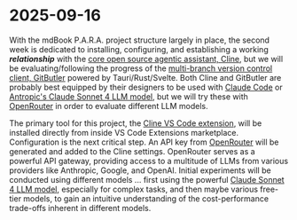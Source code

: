 # 2025-09-16

With the mdBook P.A.R.A. project structure largely in place, the second week is dedicated to installing, configuring, and establishing a working ***relationship*** with the [core open source agentic assistant, Cline](https://docs.cline.bot/getting-started/what-is-cline), but we will be evaluating/following the progress of the [multi-branch version control client, GitButler](https://github.com/gitbutlerapp/gitbutler) powered by Tauri/Rust/Svelte. Both Cline and GitButler are probably best equipped by their designers to be used with [Claude Code](https://www.anthropic.com/claude-code) or [Antropic's Claude Sonnet 4 LLM model](https://openrouter.ai/anthropic/claude-sonnet-4), but we will try these with [OpenRouter](https://openrouter.ai/docs/overview/principles) in order to evaluate different LLM models.

The primary tool for this project, the [Cline VS Code extension](https://marketplace.visualstudio.com/items?itemName=saoudrizwan.claude-dev), will be installed directly from inside VS Code Extensions marketplace. Configuration is the next critical step. An API key from [OpenRouter](https://openrouter.ai/docs/overview/principles) will be generated and added to the Cline settings. OpenRouter serves as a powerful API gateway, providing access to a multitude of LLMs from various providers like Anthropic, Google, and OpenAI. Initial experiments will be conducted using different models ... first using the powerful [Claude Sonnet 4 LLM model](https://openrouter.ai/anthropic/claude-sonnet-4), especially for complex tasks, and then maybe various free-tier models, to gain an intuitive understanding of the cost-performance trade-offs inherent in different models.